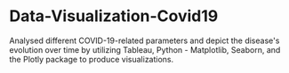 # Data-Visualization-Covid19
Analysed different COVID-19-related parameters and depict the disease's evolution over time by utilizing Tableau, Python - Matplotlib, Seaborn, and the Plotly package to produce visualizations.
